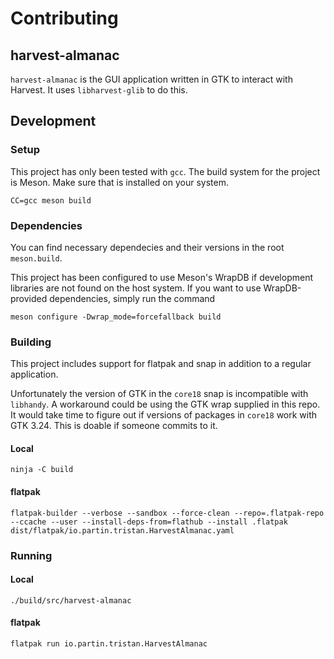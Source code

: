 # Contributing

## harvest-almanac

`harvest-almanac` is the GUI application written in GTK to interact with
Harvest. It uses `libharvest-glib` to do this.

## Development

### Setup

This project has only been tested with `gcc`. The build system for the
project is Meson. Make sure that is installed on your system.

```text
CC=gcc meson build
```

### Dependencies

You can find necessary dependecies and their versions in the root `meson.build`.

This project has been configured to use Meson's WrapDB if development libraries
are not found on the host system. If you want to use WrapDB-provided
dependencies, simply run the command

```text
meson configure -Dwrap_mode=forcefallback build
```

### Building

This project includes support for flatpak and snap in addition to a regular
application.

Unfortunately the version of GTK in the `core18` snap is incompatible with
`libhandy`. A workaround could be using the GTK wrap supplied in this repo. It
would take time to figure out if versions of packages in `core18` work with
GTK 3.24. This is doable if someone commits to it.

#### Local

```text
ninja -C build
```

#### flatpak

```text
flatpak-builder --verbose --sandbox --force-clean --repo=.flatpak-repo --ccache --user --install-deps-from=flathub --install .flatpak  dist/flatpak/io.partin.tristan.HarvestAlmanac.yaml
```

### Running

#### Local

```text
./build/src/harvest-almanac
```

#### flatpak

```text
flatpak run io.partin.tristan.HarvestAlmanac
```
